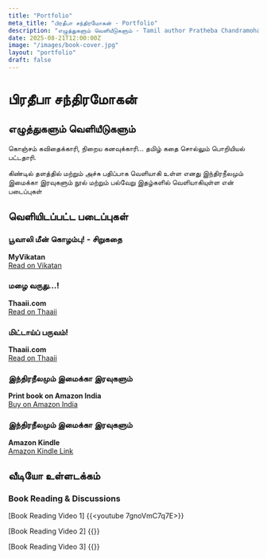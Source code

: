 ```yaml
---
title: "Portfolio"
meta_title: "பிரதீபா சந்திரமோகன் - Portfolio"
description: "எழுத்துகளும் வெளியீடுகளும் - Tamil author Pratheba Chandramohan's published works and writings"
date: 2025-08-21T12:00:00Z
image: "/images/book-cover.jpg"
layout: "portfolio"
draft: false
---
```


# பிரதீபா சந்திரமோகன்

## எழுத்துகளும் வெளியீடுகளும்

கொஞ்சம் கவிதைக்காரி, நிறைய கனவுக்காரி... தமிழ் கதை சொல்லும் பொறியியல் பட்டதாரி.

கிண்டில் தளத்தில் மற்றும் அச்சு பதிப்பாக வெளியாகி உள்ள எனது இந்திரநீலமும் இமைக்கா இரவுகளும் நூல் மற்றும் பல்வேறு இதழ்களில் வெளியாகியுள்ள என் படைப்புகள்

## வெளியிடப்பட்ட படைப்புகள்

### பூவாலி மீன் கொழம்பு! - சிறுகதை
**MyVikatan**  
[Read on Vikatan](https://www.vikatan.com/literature/my-vikatan-article-about-old-man-love-for-fish-curry)

### மழை வருது...!
**Thaaii.com**  
[Read on Thaaii](https://thaaii.com/2025/05/05/mazhai-varuthu-short-story/)

### மிட்டாய்ப் பருவம்!
**Thaaii.com**  
[Read on Thaaii](https://thaaii.com/2025/06/02/mittay-paruvam-short-story/)

### இந்திரநீலமும் இமைக்கா இரவுகளும்
**Print book on Amazon India**  
[Buy on Amazon India](https://www.amazon.in/Indira-Neelamum-Iravugalum-Pratheba-Chandramohan/dp/8119176472/)

### இந்திரநீலமும் இமைக்கா இரவுகளும்
**Amazon Kindle**  
[Amazon Kindle Link](https://amzn.in/d/5HDYfvT)

## வீடியோ உள்ளடக்கம்

### Book Reading & Discussions
[Book Reading Video 1] {{<youtube 7gnoVmC7q7E>}}  

[Book Reading Video 2] {{<youtube _-RzzGMWBg8>}}

[Book Reading Video 3] {{<youtube sMTfmG2hdZE>}}

